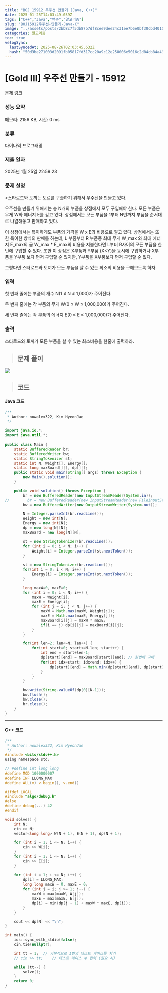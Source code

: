 ```yaml
---
title: "BOJ_15912_우주선 만들기 (Java, C++)"
date: 2025-01-25T14:03:49.039Z
tags: ["C++","Java","백준","알고리즘"]
slug: "BOJ15912우주선-만들기-Java-C"
image: "../assets/posts/2bb8c7f5db87b7df8cee9dee24c31ee7b6e0bf30cbd401012643714c00744bef.png"
categories: 알고리즘
toc: true
velogSync:
  lastSyncedAt: 2025-08-26T02:03:45.632Z
  hash: "50d3be271003d2091fb05817fd317cc20a9c12e258006e5016c2d84cb84a4365"
---
```


# [Gold III] 우주선 만들기 - 15912 

[문제 링크](https://www.acmicpc.net/problem/15912) 

### 성능 요약

메모리: 2156 KB, 시간: 0 ms

### 분류

다이나믹 프로그래밍

### 제출 일자

2025년 1월 25일 22:59:23

### 문제 설명

<스타로드와 토끼는 토르를 구출하기 위해서 우주선을 만들고 있다.

우주선을 만들기 위해서는 총 N개의 부품을 상점에서 모두 구입해야 한다. 모든 부품은 무게 W와 에너지 E를 갖고 있다. 상점에서는 모든 부품을 1부터 N번까지 부품을 순서대로 나열해놓고 판매하고 있다.

이 상점에서는 특이하게도 부품의 가격을 W x E의 비용으로 팔고 있다. 상점에서는 또한 특이한 방식의 판매를 하는데, L 부품부터 R 부품중 최대 무게 W_max 와 최대 에너지 E_max의 곱 W_max * E_max의 비용을 지불한다면 L부터 R사이의 모든 부품을 한번에 구입할 수 있다. 또한 이 상점은 X부품과 Y부품 (X<Y)을 동시에 구입하거나 X부품을 Y부품 보다 먼저 구입할 순 있지만, Y부품을 X부품보다 먼저 구입할 순 없다.

<p>그렇다면 스타로드와 토끼가 모든 부품을 살 수 있는 최소의 비용을 구해보도록 하자.</p>

### 입력 

 <p>첫 번째  줄에는 부품의 개수 N(1 ≤ N ≤ 1,000)가 주어진다. </p>

<p>두 번째 줄에는 각 부품의 무게 W(0 ≤ W ≤ 1,000,000)가 주어진다.</p>

<p>세 번째 줄에는 각 부품의 에너지 E(0 ≤ E ≤ 1,000,000)가 주어진다.</p>

### 출력 

 <p>스타로드와 토끼가 모든 부품을 살 수 있는 최소비용을 한줄에 출력하라.</p>

> ## 문제 풀이

![](/assets/posts/2bb8c7f5db87b7df8cee9dee24c31ee7b6e0bf30cbd401012643714c00744bef.png)

> ## 코드

#### Java 코드

```java
/**
 * Author: nowalex322, Kim HyeonJae
 */

import java.io.*;
import java.util.*;

public class Main {
    static BufferedReader br;
    static BufferedWriter bw;
    static StringTokenizer st;
    static int N, Weight[], Energy[];
    static long maxBoard[][], dp[][];
    public static void main(String[] args) throws Exception {
        new Main().solution();
    }

    public void solution() throws Exception {
        br = new BufferedReader(new InputStreamReader(System.in));
//        br = new BufferedReader(new InputStreamReader(new FileInputStream("src/main/java/BOJ_15912_우주선만들기/input.txt")));
        bw = new BufferedWriter(new OutputStreamWriter(System.out));

        N = Integer.parseInt(br.readLine());
        Weight = new int[N];
        Energy = new int[N];
        dp = new long[N][N];
        maxBoard = new long[N][N];

        st = new StringTokenizer(br.readLine());
        for (int i = 0; i < N; i++) {
            Weight[i] = Integer.parseInt(st.nextToken());
        }

        st = new StringTokenizer(br.readLine());
        for(int i = 0; i < N; i++) {
            Energy[i] = Integer.parseInt(st.nextToken());
        }

        long maxW=0, maxE=0;
        for (int i = 0; i < N; i++) {
            maxW = Weight[i];
            maxE = Energy[i];
            for (int j = i; j < N; j++) {
                maxW = Math.max(maxW, Weight[j]);
                maxE = Math.max(maxE, Energy[j]);
                maxBoard[i][j] = maxW * maxE;
                if(i == j) dp[i][j] = maxBoard[i][j];
            }
        }

        for(int len=2; len<=N; len++) {
            for(int start=0; start<=N-len; start++) {
                int end = start+len-1;
                dp[start][end] = maxBoard[start][end]; // 한번에 구매
                for(int idx=start; idx<end; idx++) {
                    dp[start][end] = Math.min(dp[start][end], dp[start][idx] + dp[idx+1][end]); // 분할구매
                }
            }
        }

        bw.write(String.valueOf(dp[0][N-1]));
        bw.flush();
        bw.close();
        br.close();
    }
}
```
---
#### C++ 코드
```c
/**
 * Author: nowalex322, Kim HyeonJae
 */
#include <bits/stdc++.h>
using namespace std;

// #define int long long
#define MOD 1000000007
#define INF LLONG_MAX
#define ALL(v) v.begin(), v.end()

#ifdef LOCAL
#include "algo/debug.h"
#else
#define debug(...) 42
#endif

void solve() {
    int N;
    cin >> N;
    vector<long long> W(N + 1), E(N + 1), dp(N + 1);

    for (int i = 1; i <= N; i++) {
        cin >> W[i];
    }
    for (int i = 1; i <= N; i++) {
        cin >> E[i];
    }

    for (int i = 1; i <= N; i++) {
        dp[i] = LLONG_MAX;
        long long maxW = 0, maxE = 0;
        for (int j = i; j >= 1; j--) {
            maxW = max(maxW, W[j]);
            maxE = max(maxE, E[j]);
            dp[i] = min(dp[j - 1] + maxW * maxE, dp[i]);
        }
    }

    cout << dp[N] << "\n";
}

int main() {
    ios::sync_with_stdio(false);
    cin.tie(nullptr);

    int tt = 1;  // 기본적으로 1번의 테스트 케이스를 처리
    // cin >> tt;    // 테스트 케이스 수 입력 (필요 시)

    while (tt--) {
        solve();
    }
    return 0;
}
```